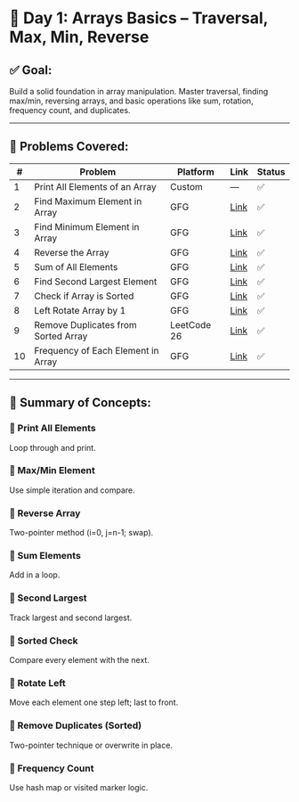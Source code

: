 # 📅 Day 1: Arrays Basics – Traversal, Max, Min, Reverse

## ✅ Goal:
Build a solid foundation in array manipulation. Master traversal, finding max/min, reversing arrays, and basic operations like sum, rotation, frequency count, and duplicates.

---

## 📘 Problems Covered:

| # | Problem | Platform | Link | Status |
|---|---------|----------|------|--------|
| 1 | Print All Elements of an Array | Custom | — | ✅ |
| 2 | Find Maximum Element in Array | GFG | [Link](https://www.geeksforgeeks.org/c-program-find-largest-element-array/) | ✅ |
| 3 | Find Minimum Element in Array | GFG | [Link](https://www.geeksforgeeks.org/c-program-find-smallest-element-array/) | ✅ |
| 4 | Reverse the Array | GFG | [Link](https://www.geeksforgeeks.org/write-a-program-to-reverse-an-array-or-string/) | ✅ |
| 5 | Sum of All Elements | GFG | [Link](https://www.geeksforgeeks.org/program-find-sum-elements-given-array/) | ✅ |
| 6 | Find Second Largest Element | GFG | [Link](https://www.geeksforgeeks.org/find-second-largest-element-array/) | ✅ |
| 7 | Check if Array is Sorted | GFG | [Link](https://www.geeksforgeeks.org/check-if-an-array-is-sorted/) | ✅ |
| 8 | Left Rotate Array by 1 | GFG | [Link](https://www.geeksforgeeks.org/array-rotation/) | ✅ |
| 9 | Remove Duplicates from Sorted Array | LeetCode 26 | [Link](https://leetcode.com/problems/remove-duplicates-from-sorted-array/) | ✅ |
| 10 | Frequency of Each Element in Array | GFG | [Link](https://www.geeksforgeeks.org/counting-frequencies-of-array-elements/) | ✅ |

---

## 🧠 Summary of Concepts:

### 🔹 Print All Elements
Loop through and print.

### 🔹 Max/Min Element
Use simple iteration and compare.

### 🔹 Reverse Array
Two-pointer method (i=0, j=n-1; swap).

### 🔹 Sum Elements
Add in a loop.

### 🔹 Second Largest
Track largest and second largest.

### 🔹 Sorted Check
Compare every element with the next.

### 🔹 Rotate Left
Move each element one step left; last to front.

### 🔹 Remove Duplicates (Sorted)
Two-pointer technique or overwrite in place.

### 🔹 Frequency Count
Use hash map or visited marker logic.

